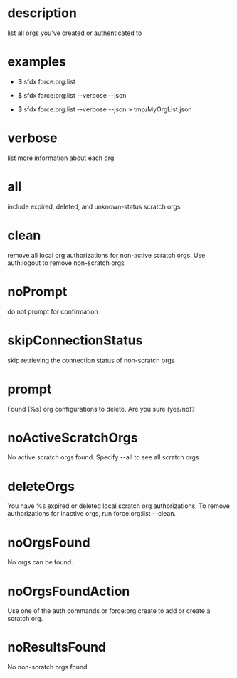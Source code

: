 # description

list all orgs you’ve created or authenticated to

# examples

- $ sfdx force:org:list

- $ sfdx force:org:list --verbose --json

- $ sfdx force:org:list --verbose --json > tmp/MyOrgList.json

# verbose

list more information about each org

# all

include expired, deleted, and unknown-status scratch orgs

# clean

remove all local org authorizations for non-active scratch orgs.  Use auth:logout to remove non-scratch orgs

# noPrompt

do not prompt for confirmation

# skipConnectionStatus

skip retrieving the connection status of non-scratch orgs

# prompt

Found (%s) org configurations to delete. Are you sure (yes/no)?

# noActiveScratchOrgs

No active scratch orgs found. Specify --all to see all scratch orgs

# deleteOrgs

You have %s expired or deleted local scratch org authorizations. To remove authorizations for inactive orgs, run force:org:list --clean.

# noOrgsFound

No orgs can be found.

# noOrgsFoundAction

Use one of the auth commands or force:org:create to add or create a scratch org.

# noResultsFound

No non-scratch orgs found.